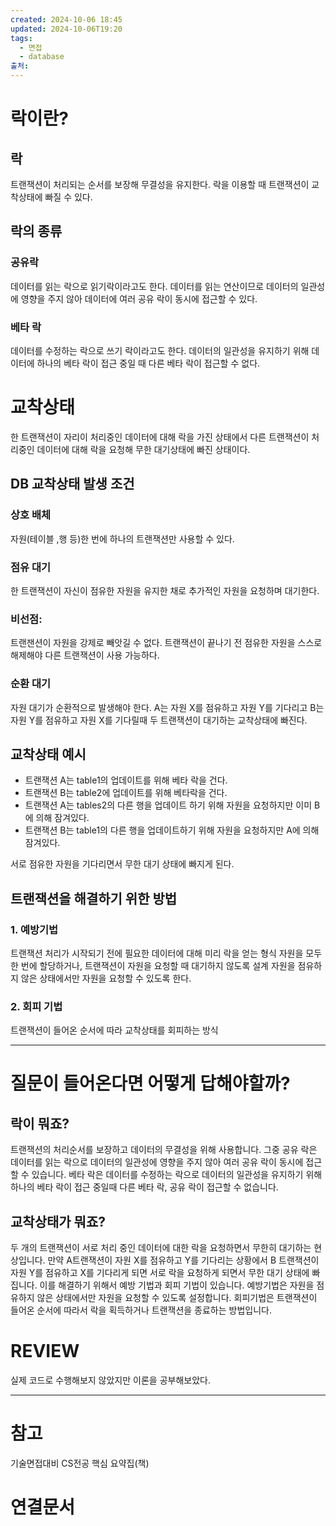 ```yaml
---
created: 2024-10-06 18:45
updated: 2024-10-06T19:20
tags:
  - 면접
  - database
출처: 
---
```

# 락이란?
## 락
트랜잭션이 처리되는 순서를 보장해 무결성을 유지한다.
락을 이용할 때 트랜잭션이 교착상태에 빠질 수 있다.

## 락의 종류
### 공유락
데이터를 읽는 락으로 읽기락이라고도 한다. 데이터를 읽는 연산이므로 데이터의 일관성에 영향을 주지 않아 데이터에 여러 공유 락이 동시에 접근할 수 있다.

### 베타 락
데이터를 수정하는 락으로 쓰기 락이라고도 한다. 데이터의 일관성을 유지하기 위해 데이터에 하나의 베타 락이 접근 중일 때 다른 베타 락이 접근할 수 없다.

# 교착상태
한 트랜잭션이 자리이 처리중인 데이터에 대해 락을 가진 상태에서 다른 트랜잭션이 처리중인 데이터에 대해 락을 요청해 무한 대기상태에 빠진 상태이다.

## DB 교착상태 발생 조건
### 상호 배체
자원(테이블 ,행 등)한 번에 하나의 트랜잭션만 사용할 수 있다.
### 점유 대기
한 트랜잭션이 자신이 점유한 자원을 유지한 채로 추가적인 자원을 요청하며 대기한다. 

### 비선점:
트랜잰션이 자원을 강제로 빼앗길 수 없다. 트랜잭션이 끝나기 전 점유한 자원을 스스로 해제해야 다른 트랜잭션이 사용 가능하다.

### 순환 대기
자원 대기가 순환적으로 발생해야 한다. 
A는 자원 X를 점유하고 자원 Y를 기다리고 B는 자원 Y를 점유하고 자원 X를 기다릴때 두 트랜잭션이 대기하는 교착상태에 빠진다. 


## 교착상태 예시
- 트랜잭션 A는 table1의 업데이트를 위해 베타 락을 건다. 
- 트랜잭션 B는 table2에 업데이트를 위해 베타락을 건다.
- 트랜잭션 A는 tables2의 다른 행을 업데이트 하기 위해 자원을 요청하지만 이미 B에 의해 잠겨있다.
- 트랜잭션 B는 table1의 다른 행을 업데이트하기 위해 자원을 요청하지만 A에 의해 잠겨있다.

서로 점유한 자원을 기다리면서 무한 대기 상태에 빠지게 된다.
## 트랜잭션을 해결하기 위한 방법
### 1. 예방기법
트랜잭션 처리가 시작되기 전에 필요한 데이터에 대해 미리 락을 얻는 형식
자원을 모두 한 번에 할당하거나, 트랜잭션이 자원을 요청할 때 대기하지 않도록 설계
자원을 점유하지 않은 상태에서만 자원을 요청할 수 있도록 한다. 
### 2. 회피 기법
트랜잭션이 들어온 순서에 따라 교착상태를 회피하는 방식


---
# 질문이 들어온다면 어떻게 답해야할까?
## 락이 뭐죠?
트랜잭션의 처리순서를 보장하고 데이터의 무결성을 위해 사용합니다. 그중 공유 락은 데이터를 읽는 락으로 데이터의 일관성에 영향을 주지 않아 여러 공유 락이 동시에 접근할 수 있습니다. 베타 락은 데이터를 수정하는 락으로 데이터의 일관성을 유지하기 위해 하나의 베타 락이 접근 중일때 다른 베타 락, 공유 락이 접근할 수 없습니다.


## 교착상태가 뭐죠?
두 개의 트랜잭션이 서로 처리 중인 데이터에 대한 락을 요청하면서 무한히 대기하는 현상입니다. 만약 A트랜잭션이 자원 X를 점유하고 Y를 기다리는 상황에서 B 트랜잭션이 자원 Y를 점유하고 X를 기다리게 되면 서로 락을 요청하게 되면서 무한 대기 상태에 빠집니다. 이를 해결하기 위해서 예방 기법과 회피 기법이 있습니다. 
예방기법은 자원을 점유하지 않은 상태에서만 자원을 요청할 수 있도록 설정합니다. 회피기법은 트랜잭션이 들어온 순서에 따라서 락을 획득하거나 트랜잭션을 종료하는 방법입니다.



# REVIEW
실제 코드로 수행해보지 않았지만 이론을 공부해보았다.


---
# 참고
기술면접대비 CS전공 핵심 요약집(책)
# 연결문서